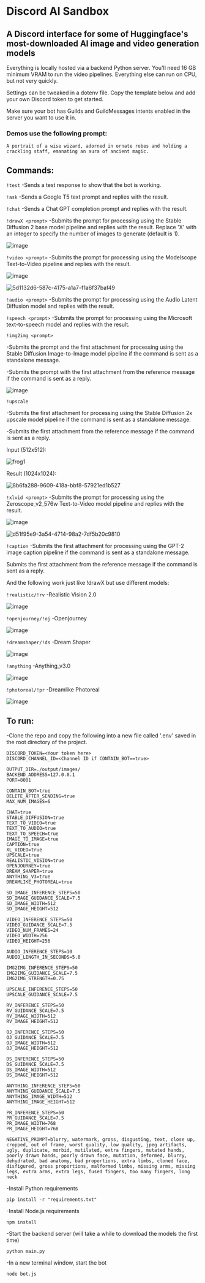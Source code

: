 # Discord AI Sandbox

## A Discord interface for some of Huggingface's most-downloaded AI image and video generation models

Everything is locally hosted via a backend Python server. You'll need 16 GB minimum VRAM to run the video pipelines. Everything else can run on CPU, but not very quickly.

Settings can be tweaked in a dotenv file. Copy the template below and add your own Discord token to get started.

Make sure your bot has Guilds and GuildMessages intents enabled in the server you want to use it in.

### Demos use the following prompt:
`A portrait of a wise wizard, adorned in ornate robes and holding a crackling staff, emanating an aura of ancient magic.`

## Commands:

`!test`
-Sends a test response to show that the bot is working.

`!ask`
-Sends a Google T5 text prompt and replies with the result.

`!chat`
-Sends a Chat GPT completion prompt and replies with the result.

`!drawX <prompt>`
-Submits the prompt for processing using the Stable Diffusion 2 base model pipeline and replies with the result. Replace 'X' with an integer to specify the number of images to generate (default is 1).

![image](https://github.com/jocoly/DiscordAISandbox/assets/62028785/37319429-97ee-4cc4-aa6c-df4e826972f5)

`!video <prompt>`
-Submits the prompt for processing using the Modelscope Text-to-Video pipeline and replies with the result.

![image](https://github.com/jocoly/DiscordAISandbox/assets/62028785/2b909e1c-f68b-4041-9e6a-5d33420d9fdf)

![5d1132d6-587c-4175-a1a7-f1a6f37baf49](https://github.com/jocoly/DiscordAISandbox/assets/62028785/c51bf22f-0709-41fb-960a-a4f61807189f)

`!audio <prompt>`
-Submits the prompt for processing using the Audio Latent Diffusion model and replies with the result.

`!speech <prompt>`
-Submits the prompt for processing using the Microsoft text-to-speech model and replies with the result.

`!img2img <prompt>`

-Submits the prompt and the first attachment for processing using the Stable Diffusion Image-to-Image model pipeline if the command is sent as a standalone message.

-Submits the prompt with the first attachment from the reference message if the command is sent as a reply.

![image](https://github.com/jocoly/DiscordAISandbox/assets/62028785/fad818fb-2fd7-49b5-943b-66400df780d9)

`!upscale`

-Submits the first attachment for processing using the Stable Diffusion 2x upscale model pipeline if the command is sent as a standalone message.

-Submits the first attachment from the reference message if the command is sent as a reply.

Input (512x512):

![frog1](https://github.com/jocoly/DiscordAISandbox/assets/62028785/8aad69bb-73d5-4ff6-a45c-8d9b6ffa1918)

Result (1024x1024):

![8b6fa288-9609-418a-bbf8-57921ed1b527](https://github.com/jocoly/DiscordAISandbox/assets/62028785/0d3d61b4-b84c-45b0-8cde-17980be11b3a)


`!xlvid <prompt>`
-Submits the prompt for processing using the Zeroscope_v2_576w Text-to-Video model pipeline and replies with the result.

![image](https://github.com/jocoly/DiscordAISandbox/assets/62028785/ca71f9ef-6b94-49bc-a5d5-e787bb49d06a)

![d51f95e9-3a54-4714-98a2-7df5b20c9810](https://github.com/jocoly/DiscordAISandbox/assets/62028785/764ed152-c85d-4014-be21-7b4baa9cbcc0)

`!caption`
-Submits the first attachment for processing using the GPT-2 image caption pipeline if the command is sent as a standalone message.

Submits the first attachment from the reference message if the command is sent as a reply.

And the following work just like !drawX but use different models:

`!realistic/!rv`
-Realistic Vision 2.0

![image](https://github.com/jocoly/DiscordAISandbox/assets/62028785/c8df23cc-8c39-415a-b92a-859a74ebefcf)

    
`!openjourney/!oj`
-Openjourney

![image](https://github.com/jocoly/DiscordAISandbox/assets/62028785/dd8660bb-f699-40eb-9a3c-e2c377098908)

    
`!dreamshaper/!ds`
-Dream Shaper

![image](https://github.com/jocoly/DiscordAISandbox/assets/62028785/cec6262a-1945-4b4e-b272-b5e2f67a6061)

    
`!anything`
-Anything_v3.0

![image](https://github.com/jocoly/DiscordAISandbox/assets/62028785/c1bc414a-b555-47a2-a7a5-c2b152734a56)

    
`!photoreal/!pr`
-Dreamlike Photoreal

![image](https://github.com/jocoly/DiscordAISandbox/assets/62028785/02142ff9-d150-4999-bf64-ebe38114de10)


## To run:

-Clone the repo and copy the following into a new file called '.env' saved in the root directory of the project.

    DISCORD_TOKEN=<Your token here>
    DISCORD_CHANNEL_ID=<Channel ID if CONTAIN_BOT==true>

    OUTPUT_DIR=./output/images/
    BACKEND_ADDRESS=127.0.0.1
    PORT=8001
    
    CONTAIN_BOT=true
    DELETE_AFTER_SENDING=true
    MAX_NUM_IMAGES=6
    
    CHAT=true
    STABLE_DIFFUSION=true
    TEXT_TO_VIDEO=true
    TEXT_TO_AUDIO=true
    TEXT_TO_SPEECH=true
    IMAGE_TO_IMAGE=true
    CAPTION=true
    XL_VIDEO=true
    UPSCALE=true
    REALISTIC_VISION=true
    OPENJOURNEY=true
    DREAM_SHAPER=true
    ANYTHING_V3=true
    DREAMLIKE_PHOTOREAL=true
    
    SD_IMAGE_INFERENCE_STEPS=50
    SD_IMAGE_GUIDANCE_SCALE=7.5
    SD_IMAGE_WIDTH=512
    SD_IMAGE_HEIGHT=512
    
    VIDEO_INFERENCE_STEPS=50
    VIDEO_GUIDANCE_SCALE=7.5
    VIDEO_NUM_FRAMES=24
    VIDEO_WIDTH=256
    VIDEO_HEIGHT=256
    
    AUDIO_INFERENCE_STEPS=10
    AUDIO_LENGTH_IN_SECONDS=5.0
    
    IMG2IMG_INFERENCE_STEPS=50
    IMG2IMG_GUIDANCE_SCALE=7.5
    IMG2IMG_STRENGTH=0.75
    
    UPSCALE_INFERENCE_STEPS=50
    UPSCALE_GUIDANCE_SCALE=7.5
    
    RV_INFERENCE_STEPS=50
    RV_GUIDANCE_SCALE=7.5
    RV_IMAGE_WIDTH=512
    RV_IMAGE_HEIGHT=512
    
    OJ_INFERENCE_STEPS=50
    OJ_GUIDANCE_SCALE=7.5
    OJ_IMAGE_WIDTH=512
    OJ_IMAGE_HEIGHT=512
    
    DS_INFERENCE_STEPS=50
    DS_GUIDANCE_SCALE=7.5
    DS_IMAGE_WIDTH=512
    DS_IMAGE_HEIGHT=512
    
    ANYTHING_INFERENCE_STEPS=50
    ANYTHING_GUIDANCE_SCALE=7.5
    ANYTHING_IMAGE_WIDTH=512
    ANYTHING_IMAGE_HEIGHT=512
    
    PR_INFERENCE_STEPS=50
    PR_GUIDANCE_SCALE=7.5
    PR_IMAGE_WIDTH=768
    PR_IMAGE_HEIGHT=768
    
    NEGATIVE_PROMPT=blurry, watermark, gross, disgusting, text, close up, cropped, out of frame, worst quality, low quality, jpeg artifacts, ugly, duplicate, morbid, mutilated, extra fingers, mutated hands, poorly drawn hands, poorly drawn face, mutation, deformed, blurry, dehydrated, bad anatomy, bad proportions, extra limbs, cloned face, disfigured, gross proportions, malformed limbs, missing arms, missing legs, extra arms, extra legs, fused fingers, too many fingers, long neck


-Install Python requirements
    
    pip install -r "requirements.txt"

-Install Node.js requirements

    npm install

-Start the backend server (will take a while to download the models the first time)
    
    python main.py

-In a new terminal window, start the bot

    node bot.js
